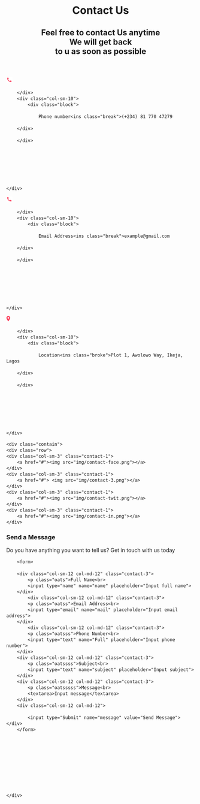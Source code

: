 <!DOCTYPE html>
<html lang="eng">
<head>
    <meta charset="UTF-8">
    <meta name="viewport" content="width=device-width, initial-scale=1.0">
    <link href="https://fonts.googleapis.com/css2?family=DM+Sans:wght@400;500;700&display=swap" rel="stylesheet">
    <link rel="stylesheet" type="text/css" href="css/bootstrap.css">
    <link rel="stylesheet" type="text/css" href="css/cuntact-us-fml.css">
    <title>Contact &mdash;Us</title>
    
</head>
<body>
    <div class=con>
        <header class="contact-banner">
        <div class="content">
            <h1> Contact Us</h1>
            <h2>Feel free to contact Us anytime<br>We will get back<br> to u as soon as possible</h2>
        </div>
    </header>
</div>
<section class="cont">
<div class="contain">
    <div class="row">
        <div class="col-sm-2">
            <img src="img/contact-call.png">
            

        </div>
        <div class="col-sm-10">
            <div class="block">
            
                Phone number<ins class="break">(+234) 81 770 47279
            
        </div>
            
        </div>
        






    </div>
</div>
<div class="contain">
    <div class="row">
        <div class="col-sm-2">
            <img src="img/contact-call.png">
            

        </div>
        <div class="col-sm-10">
            <div class="block">
            
                Email Address<ins class="break">example@gmail.com
            
        </div>
            
        </div>
        






    </div>
</div>
</section>
<div class="contain">
    <div class="row">
        <div class="col-sm-2">
            <img src="img/contact-2.png">
            

        </div>
        <div class="col-sm-10">
            <div class="block">
            
                Location<ins class="broke">Plot 1, Awolowo Way, Ikeja, Lagos
            
        </div>
            
        </div>
        






    </div>
</div>

    <div class="contain">
    <div class="row">
    <div class="col-sm-3" class="contact-1">
        <a href="#"><img src="img/contact-face.png"></a>
    </div>
    <div class="col-sm-3" class="contact-1">
        <a href="#"> <img src="img/contact-3.png"></a>
    </div>
    <div class="col-sm-3" class="contact-1">
        <a href="#"><img src="img/contact-twit.png"></a>
    </div>
    <div class="col-sm-3" class="contact-1">
        <a href="#"><img src="img/contact-in.png"></a>
    </div>
</div>
</div>
<div class="container-fluid">
<section class="body" >
    <div class="container">
    <div class="row">
        <div class="col-sm-12 col-md-12" class="contact-3"><h3>Send a Message</h3></div>
        <div class="col-sm-12 col-md-12" class="contact-3">
        <p class="oat">Do you have anything you want to tell us? Get in touch with us today</p></div>
        
        <form>

        <div class="col-sm-12 col-md-12" class="contact-3">
            <p class="oats">Full Name<br>
            <input type="name" name="name" placeholder="Input full name">
        </div>
            <div class="col-sm-12 col-md-12" class="contact-3">
            <p class="oatss">Email Address<br>
            <input type="email" name="mail" placeholder="Input email address">
        </div>
            <div class="col-sm-12 col-md-12" class="contact-3">
            <p class="oatsss">Phone Number<br>
            <input type="text" name="Full" placeholder="Input phone number">
        </div>
        <div class="col-sm-12 col-md-12" class="contact-3">
            <p class="oatssss">Subject<br>
            <input type="text" name="subject" placeholder="Input subject">
        </div>
        <div class="col-sm-12 col-md-12" class="contact-3">
            <p class="oatsssss">Message<br>
            <textarea>Input message</textarea>
        </div>
        <div class="col-sm-12 col-md-12">
            
            <input type="Submit" name="message" value="Send Message"></div>
        </form>





        




    </div>
    


</section>


</body>
</html>